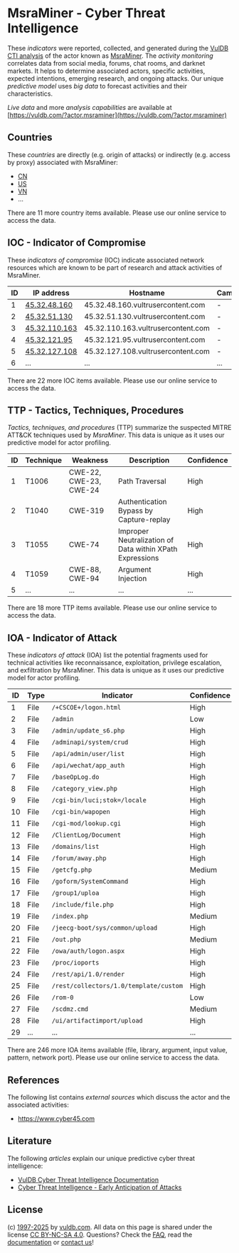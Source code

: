 # MsraMiner - Cyber Threat Intelligence

These _indicators_ were reported, collected, and generated during the [VulDB CTI analysis](https://vuldb.com/?kb.cti) of the actor known as [MsraMiner](https://vuldb.com/?actor.msraminer). The _activity monitoring_ correlates data from social media, forums, chat rooms, and darknet markets. It helps to determine associated actors, specific activities, expected intentions, emerging research, and ongoing attacks. Our unique _predictive model_ uses _big data_ to forecast activities and their characteristics.

_Live data_ and more _analysis capabilities_ are available at [https://vuldb.com/?actor.msraminer](https://vuldb.com/?actor.msraminer)

## Countries

These _countries_ are directly (e.g. origin of attacks) or indirectly (e.g. access by proxy) associated with MsraMiner:

* [CN](https://vuldb.com/?country.cn)
* [US](https://vuldb.com/?country.us)
* [VN](https://vuldb.com/?country.vn)
* ...

There are 11 more country items available. Please use our online service to access the data.

## IOC - Indicator of Compromise

These _indicators of compromise_ (IOC) indicate associated network resources which are known to be part of research and attack activities of MsraMiner.

ID | IP address | Hostname | Campaign | Confidence
-- | ---------- | -------- | -------- | ----------
1 | [45.32.48.160](https://vuldb.com/?ip.45.32.48.160) | 45.32.48.160.vultrusercontent.com | - | Medium
2 | [45.32.51.130](https://vuldb.com/?ip.45.32.51.130) | 45.32.51.130.vultrusercontent.com | - | Medium
3 | [45.32.110.163](https://vuldb.com/?ip.45.32.110.163) | 45.32.110.163.vultrusercontent.com | - | Medium
4 | [45.32.121.95](https://vuldb.com/?ip.45.32.121.95) | 45.32.121.95.vultrusercontent.com | - | Medium
5 | [45.32.127.108](https://vuldb.com/?ip.45.32.127.108) | 45.32.127.108.vultrusercontent.com | - | Medium
6 | ... | ... | ... | ...

There are 22 more IOC items available. Please use our online service to access the data.

## TTP - Tactics, Techniques, Procedures

_Tactics, techniques, and procedures_ (TTP) summarize the suspected MITRE ATT&CK techniques used by _MsraMiner_. This data is unique as it uses our predictive model for actor profiling.

ID | Technique | Weakness | Description | Confidence
-- | --------- | -------- | ----------- | ----------
1 | T1006 | CWE-22, CWE-23, CWE-24 | Path Traversal | High
2 | T1040 | CWE-319 | Authentication Bypass by Capture-replay | High
3 | T1055 | CWE-74 | Improper Neutralization of Data within XPath Expressions | High
4 | T1059 | CWE-88, CWE-94 | Argument Injection | High
5 | ... | ... | ... | ...

There are 18 more TTP items available. Please use our online service to access the data.

## IOA - Indicator of Attack

These _indicators of attack_ (IOA) list the potential fragments used for technical activities like reconnaissance, exploitation, privilege escalation, and exfiltration by MsraMiner. This data is unique as it uses our predictive model for actor profiling.

ID | Type | Indicator | Confidence
-- | ---- | --------- | ----------
1 | File | `/+CSCOE+/logon.html` | High
2 | File | `/admin` | Low
3 | File | `/admin/update_s6.php` | High
4 | File | `/adminapi/system/crud` | High
5 | File | `/api/admin/user/list` | High
6 | File | `/api/wechat/app_auth` | High
7 | File | `/baseOpLog.do` | High
8 | File | `/category_view.php` | High
9 | File | `/cgi-bin/luci;stok=/locale` | High
10 | File | `/cgi-bin/wapopen` | High
11 | File | `/cgi-mod/lookup.cgi` | High
12 | File | `/ClientLog/Document` | High
13 | File | `/domains/list` | High
14 | File | `/forum/away.php` | High
15 | File | `/getcfg.php` | Medium
16 | File | `/goform/SystemCommand` | High
17 | File | `/group1/uploa` | High
18 | File | `/include/file.php` | High
19 | File | `/index.php` | Medium
20 | File | `/jeecg-boot/sys/common/upload` | High
21 | File | `/out.php` | Medium
22 | File | `/owa/auth/logon.aspx` | High
23 | File | `/proc/ioports` | High
24 | File | `/rest/api/1.0/render` | High
25 | File | `/rest/collectors/1.0/template/custom` | High
26 | File | `/rom-0` | Low
27 | File | `/scdmz.cmd` | Medium
28 | File | `/ui/artifactimport/upload` | High
29 | ... | ... | ...

There are 246 more IOA items available (file, library, argument, input value, pattern, network port). Please use our online service to access the data.

## References

The following list contains _external sources_ which discuss the actor and the associated activities:

* https://www.cyber45.com

## Literature

The following _articles_ explain our unique predictive cyber threat intelligence:

* [VulDB Cyber Threat Intelligence Documentation](https://vuldb.com/?kb.cti)
* [Cyber Threat Intelligence - Early Anticipation of Attacks](https://www.scip.ch/en/?labs.20201022)

## License

(c) [1997-2025](https://vuldb.com/?kb.changelog) by [vuldb.com](https://vuldb.com/?kb.about). All data on this page is shared under the license [CC BY-NC-SA 4.0](https://creativecommons.org/licenses/by-nc-sa/4.0/). Questions? Check the [FAQ](https://vuldb.com/?kb.faq), read the [documentation](https://vuldb.com/?kb) or [contact us](https://vuldb.com/?contact)!
